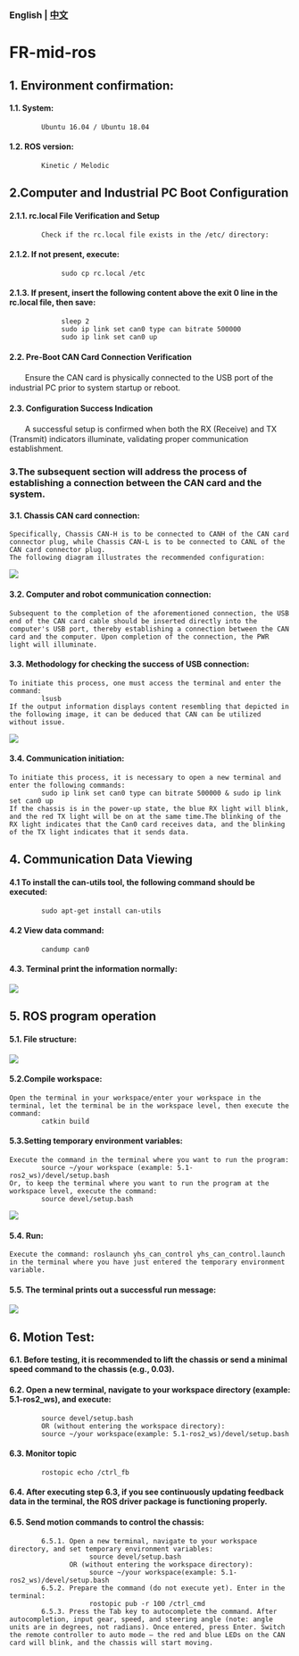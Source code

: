 ### English | [中文](README(中文).md)

# FR-mid-ros

## 1. Environment confirmation:
####      1.1. System:
            Ubuntu 16.04 / Ubuntu 18.04
####      1.2. ROS version:
            Kinetic / Melodic

## 2.Computer and Industrial PC Boot Configuration
####      2.1.1. rc.local File Verification and Setup
            Check if the rc.local file exists in the /etc/ directory:
####      2.1.2. If not present, execute:
                 sudo cp rc.local /etc  
####      2.1.3. If present, insert the following content above the exit 0 line in the rc.local file, then save:
                 sleep 2  
                 sudo ip link set can0 type can bitrate 500000  
                 sudo ip link set can0 up        
####      2.2. Pre-Boot CAN Card Connection Verification​
　　Ensure the CAN card is physically connected to the USB port of the industrial PC prior to system startup or reboot.      
####      2.3. Configuration Success Indication​
　　A successful setup is confirmed when both the RX (Receive) and TX (Transmit) indicators illuminate, validating proper communication establishment.            

### 3.The subsequent section will address the process of establishing a connection between the CAN card and the system.
####      3.1. Chassis CAN card connection:
    Specifically, Chassis CAN-H is to be connected to CANH of the CAN card connector plug, while Chassis CAN-L is to be connected to CANL of the CAN card connector plug.
    The following diagram illustrates the recommended configuration:
            
![](https://github.com/kefangkele/FR-mid-ros/blob/main/images/CAN_Connection.png?raw=true)

####      3.2. Computer and robot communication connection:
    Subsequent to the completion of the aforementioned connection, the USB end of the CAN card cable should be inserted directly into the computer's USB port, thereby establishing a connection between the CAN card and the computer. Upon completion of the connection, the PWR light will illuminate.
####      3.3. Methodology for checking the success of USB connection:
    To initiate this process, one must access the terminal and enter the command: 
            lsusb
    If the output information displays content resembling that depicted in the following image, it can be deduced that CAN can be utilized without issue.

![](https://github.com/kefangkele/FR-mid-ros/blob/main/images/terminal_state.png?raw=true)

####      3.4. Communication initiation:
    To initiate this process, it is necessary to open a new terminal and enter the following commands: 
            sudo ip link set can0 type can bitrate 500000 & sudo ip link set can0 up
    If the chassis is in the power-up state, the blue RX light will blink, and the red TX light will be on at the same time.The blinking of the RX light indicates that the Can0 card receives data, and the blinking of the TX light indicates that it sends data.

## 4. Communication Data Viewing
####      4.1 To install the can-utils tool, the following command should be executed:
            sudo apt-get install can-utils
####      4.2 View data command:
            candump can0
####      4.3. Terminal print the information normally:

![](https://github.com/kefangkele/FR-mid-ros/blob/main/images/candump_print.png?raw=true)

## 5. ROS program operation
####      5.1. File structure:

![](https://github.com/kefangkele/FR-mid-ros/blob/main/images/doc_tree.png?raw=true)

####      5.2.Compile workspace:  
    Open the terminal in your workspace/enter your workspace in the terminal, let the terminal be in the workspace level, then execute the command: 
            catkin build
            
####      5.3.Setting temporary environment variables:
    Execute the command in the terminal where you want to run the program:  
            source ~/your workspace (example: 5.1-ros2_ws)/devel/setup.bash  
    Or, to keep the terminal where you want to run the program at the workspace level, execute the command:    
            source devel/setup.bash  

![](https://github.com/kefangkele/FR-mid-ros/blob/main/images/source.png?raw=true)

####      5.4. Run:  
    Execute the command: roslaunch yhs_can_control yhs_can_control.launch in the terminal where you have just entered the temporary environment variable.  
####      5.5. The terminal prints out a successful run message:  
![](https://github.com/kefangkele/FR-mid-ros/blob/main/images/node_print.png?raw=true)

## 6. Motion Test:
####      6.1. Before testing, it is recommended to lift the chassis or send a minimal speed command to the chassis (e.g., 0.03).
####      6.2. Open a new terminal, navigate to your workspace directory (example: 5.1-ros2_ws), and execute:
            source devel/setup.bash
            OR (without entering the workspace directory):
            source ~/your workspace(example: 5.1-ros2_ws)/devel/setup.bash

####      6.3. Monitor topic
            rostopic echo /ctrl_fb

####      6.4. After executing step 6.3, if you see continuously updating feedback data in the terminal, the ROS driver package is functioning properly.
####      6.5. Send motion commands to control the chassis:
            6.5.1. Open a new terminal, navigate to your workspace directory, and set temporary environment variables:
                        source devel/setup.bash
                   OR (without entering the workspace directory):
                        source ~/your workspace(example: 5.1-ros2_ws)/devel/setup.bash
            6.5.2. Prepare the command (do not execute yet). Enter in the terminal:
                        rostopic pub -r 100 /ctrl_cmd
            6.5.3. Press the Tab key to autocomplete the command. After autocompletion, input gear, speed, and steering angle (note: angle units are in degrees, not radians). Once entered, press Enter. Switch the remote controller to auto mode — the red and blue LEDs on the CAN card will blink, and the chassis will start moving.      
      
